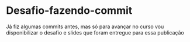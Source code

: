 # Desafio-fazendo-commit
Já fiz algumas commits antes, mas só para avançar no curso vou disponibilizar o desafio e slides que foram entregue para essa publicação

